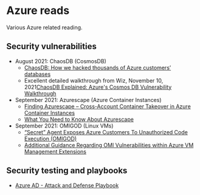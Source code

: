 # Azure reads

Various Azure related reading.

## Security vulnerabilities

- August 2021: ChaosDB (CosmosDB)
  - [ChaosDB: How we hacked thousands of Azure customers’ databases](https://www.wiz.io/blog/chaosdb-how-we-hacked-thousands-of-azure-customers-databases)
  - Excellent detailed walkthrough from Wiz, November 10, 2021[ChaosDB Explained: Azure's Cosmos DB Vulnerability Walkthrough](https://www.wiz.io/blog/chaosdb-explained-azures-cosmos-db-vulnerability-walkthrough)
- September 2021: Azurescape (Azure Container Instances)
  - [Finding Azurescape – Cross-Account Container Takeover in Azure Container Instances](https://unit42.paloaltonetworks.com/azure-container-instances/)
  - [What You Need to Know About Azurescape](https://www.paloaltonetworks.com/blog/2021/09/azurescape/)
- September 2021: OMIGOD (Linux VMs)
  - [“Secret” Agent Exposes Azure Customers To Unauthorized Code Execution (OMIGOD)](https://www.wiz.io/blog/secret-agent-exposes-azure-customers-to-unauthorized-code-execution)
  - [Additional Guidance Regarding OMI Vulnerabilities within Azure VM Management Extensions](https://msrc-blog.microsoft.com/2021/09/16/additional-guidance-regarding-omi-vulnerabilities-within-azure-vm-management-extensions/)


## Security testing and playbooks

- [Azure AD - Attack and Defense Playbook](https://github.com/Cloud-Architekt/AzureAD-Attack-Defense)
